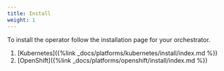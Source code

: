 ```yaml
---
title: Install
weight: 1
---
```


To install the operator follow the installation page for your orchestrator.

1. [Kubernetes]({%link _docs/platforms/kubernetes/install/index.md %})
1. [OpenShift]({%link _docs/platforms/openshift/install/index.md %})
